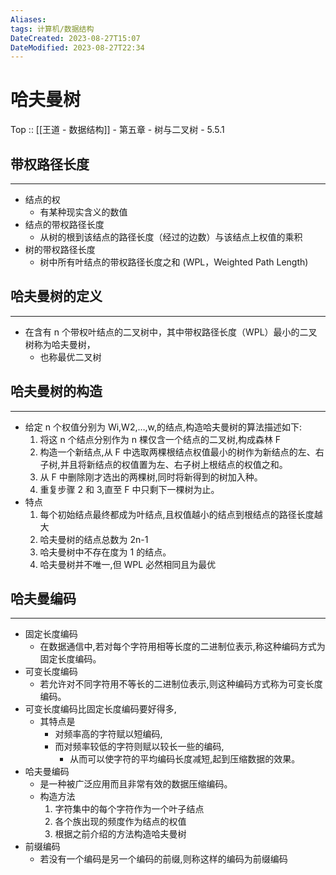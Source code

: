 ```yaml
---
Aliases: 
tags: 计算机/数据结构 
DateCreated: 2023-08-27T15:07
DateModified: 2023-08-27T22:34
---
```

# 哈夫曼树

Top :: [[王道 - 数据结构]] - 第五章 - 树与二叉树 - 5.5.1

## 带权路径长度
---
- 结点的权
	- 有某种现实含义的数值
- 结点的带权路径长度
	- 从树的根到该结点的路径长度（经过的边数）与该结点上权值的乘积
- 树的带权路径长度
	- 树中所有叶结点的带权路径长度之和 (WPL，Weighted Path Length)

## 哈夫曼树的定义
---
- 在含有 n 个带权叶结点的二叉树中，其中带权路径长度（WPL）最小的二叉树称为哈夫曼树，
	- 也称最优二叉树

## 哈夫曼树的构造
---
- 给定 n 个权值分别为 Wi,W2,…,w,的结点,构造哈夫曼树的算法描述如下:
	1. 将这 n 个结点分别作为 n 棵仅含一个结点的二叉树,构成森林 F
	2. 构造一个新结点,从 F 中选取两棵根结点权值最小的树作为新结点的左、右子树,并且将新结点的权值置为左、右子树上根结点的权值之和。
	3. 从 F 中删除刚才选出的两棵树,同时将新得到的树加入种。
	4. 重复步骤 2 和 3,直至 F 中只剩下一棵树为止。
- 特点
	1. 每个初始结点最终都成为叶结点,且权值越小的结点到根结点的路径长度越大
	2. 哈夫曼树的结点总数为 2n-1
	3. 哈夫曼树中不存在度为 1 的结点。
	4. 哈夫曼树并不唯一,但 WPL 必然相同且为最优

## 哈夫曼编码
---
- 固定长度编码
	- 在数据通信中,若对每个字符用相等长度的二进制位表示,称这种编码方式为固定长度编码。
- 可变长度编码
	- 若允许对不同字符用不等长的二进制位表示,则这种编码方式称为可变长度编码。
- 可变长度编码比固定长度编码要好得多,
	- 其特点是
		- 对频率高的字符赋以短编码,
		- 而对频率较低的字符则赋以较长一些的编码,
			- 从而可以使字符的平均编码长度减短,起到压缩数据的效果。
- 哈夫曼编码
	- 是一种被广泛应用而且非常有效的数据压缩编码。
	- 构造方法
		1. 字符集中的每个字符作为一个叶子结点
		2. 各个族出现的频度作为结点的权值
		3. 根据之前介绍的方法构造哈夫曼树
 - 前缀编码
	 - 若没有一个编码是另一个编码的前缀,则称这样的编码为前缀编码
